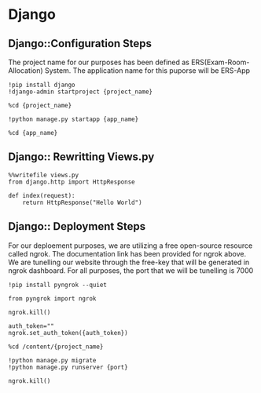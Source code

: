 # Django
## Django::Configuration Steps

The project name for our purposes has been defined as ERS(Exam-Room-Allocation)
System. The application name for this puporse will be ERS-App

``` 
!pip install django
!django-admin startproject {project_name}

%cd {project_name}

!python manage.py startapp {app_name}

%cd {app_name}
```

## Django:: Rewritting Views.py

```
%%writefile views.py
from django.http import HttpResponse

def index(request):
    return HttpResponse("Hello World")
```

## Django:: Deployment Steps

For our deploement purposes, we are utilizing a free open-source resource called
ngrok. The documentation link has been provided for ngrok above. We are tunelling
our website through the free-key that will be generated in ngrok dashboard. For all
purposes, the port that we will be tunelling is 7000

```
!pip install pyngrok --quiet

from pyngrok import ngrok

ngrok.kill()

auth_token=""
ngrok.set_auth_token({auth_token})

%cd /content/{project_name}

!python manage.py migrate
!python manage.py runserver {port}

ngrok.kill()
```
